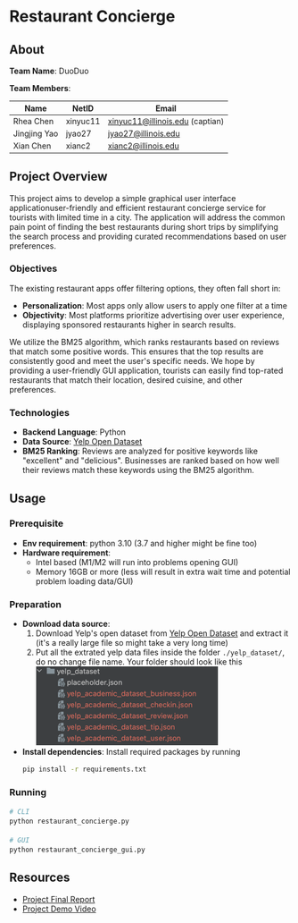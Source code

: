 # Restaurant Concierge

## About
__Team Name__: DuoDuo

__Team Members__:

| Name         | NetID    | Email                           |
|--------------|----------|---------------------------------|
| Rhea Chen    | xinyuc11 | xinyuc11@illinois.edu (captian) |
| Jingjing Yao | jyao27   | jyao27@illinois.edu             |
| Xian Chen    | xianc2   | xianc2@illinois.edu             |


## Project Overview
This project aims to develop a simple graphical user interface applicationuser-friendly and 
efficient restaurant concierge service for tourists with limited time in a city. The application 
will address the common pain point of finding the best restaurants during short trips by 
simplifying the search process and providing curated recommendations based on user preferences. 

### Objectives
The existing restaurant apps offer filtering options, they often fall short in:
- __Personalization__: Most apps only allow users to apply one filter at a time
- __Objectivity__: Most platforms prioritize advertising over user experience, displaying sponsored 
  restaurants higher in search results.

We utilize the BM25 algorithm, which ranks restaurants based on reviews that match some positive 
words. This ensures that the top results are consistently good and meet the user's specific 
needs. We hope by providing a user-friendly GUI application, tourists can easily find top-rated 
restaurants that match their location, desired cuisine, and other preferences. 

### Technologies
- __Backend Language__: Python
- __Data Source__: [Yelp Open Dataset](https://www.yelp.com/dataset)
- __BM25 Ranking__: Reviews are analyzed for positive keywords like "excellent" and "delicious". 
  Businesses are ranked based on how well their reviews match these keywords using the BM25 algorithm.

## Usage
### Prerequisite
- __Env requirement__: python 3.10 (3.7 and higher might be fine too)
- __Hardware requirement__: 
  - Intel based (M1/M2 will run into problems opening GUI)
  - Memory 16GB or more (less will result in extra wait time and potential problem loading data/GUI)

### Preparation
- __Download data source__:
  1. Download Yelp's open dataset from [Yelp Open Dataset](https://www.yelp.com/dataset) and extract 
    it (it's a really large file so might take a very long time)
  2. Put all the extrated yelp data files inside the folder `./yelp_dataset/`, do no change file 
     name. Your folder should look like this 
     ![example_yelp_folder.png](files/example_yelp_folder.png)
- __Install dependencies__: Install required packages by running  
  ```bash
  pip install -r requirements.txt
  ```

### Running
```bash
# CLI
python restaurant_concierge.py

# GUI
python restaurant_concierge_gui.py
```

## Resources
- [Project Final Report](files/CS410%20Final%20Project%20Report%20.pdf)
- [Project Demo Video](https://mediaspace.illinois.edu/media/t/1_x9km4tge)

